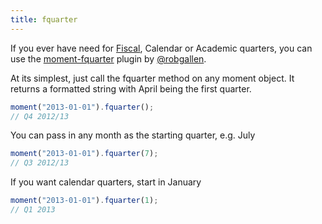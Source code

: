 ```yaml
---
title: fquarter
---
```



If you ever have need for [Fiscal](https://en.wikipedia.org/wiki/Fiscal_year), Calendar or Academic quarters, you can use the [moment-fquarter](https://github.com/robgallen/moment-fquarter) plugin by [@robgallen](https://github.com/robgallen).

At its simplest, just call the fquarter method on any moment object. It returns a formatted string with April being the first quarter.

```javascript
moment("2013-01-01").fquarter();
// Q4 2012/13
```

You can pass in any month as the starting quarter, e.g. July

```javascript
moment("2013-01-01").fquarter(7);
// Q3 2012/13
```

If you want calendar quarters, start in January

```javascript
moment("2013-01-01").fquarter(1);
// Q1 2013
```
